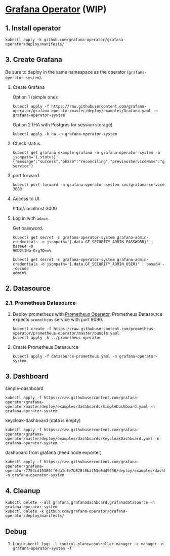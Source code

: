 # [Grafana Operator](https://github.com/grafana-operator/grafana-operator) (WIP)

## 1. Install operator

```
kubectl apply -k github.com/grafana-operator/grafana-operator/deploy/manifests/
```

## 3. Create Grafana

Be sure to deploy in the same namespace as the operator (`grafana-operator-system`).

1. Create Grafana

    Option 1 (simple one):

    ```
    kubectl apply -f https://raw.githubusercontent.com/grafana-operator/grafana-operator/master/deploy/examples/Grafana.yaml -n grafana-operator-system
    ```

    Option 2 (HA with Postgres for session storage)

    ```
    kubectl apply -k ha -n grafana-operator-system
    ```

1. Check status.
    ```
    kubectl get grafana example-grafana -n grafana-operator-system -o jsonpath='{.status}'
    {"message":"success","phase":"reconciling","previousServiceName":"grafana-service"}
    ```

1. port forward.

    ```
    kubectl port-forward -n grafana-operator-system svc/grafana-service 3000
    ```

1. Access to UI.

    http://localhost:3000

1. Log in with `admin`.

    Get password.

    ```
    kubectl get secret -n grafana-operator-system grafana-admin-credentials -o jsonpath='{.data.GF_SECURITY_ADMIN_PASSWORD}' | base64 -D
    9GD2tIHo-GrgTQ==%

    kubectl get secret -n grafana-operator-system grafana-admin-credentials -o jsonpath='{.data.GF_SECURITY_ADMIN_USER}' | base64 --decode
    admin%
    ```
## 2. Datasource

### 2.1. Prometheus Datasource

1. Deploy prometheus with [Prometheus Operator](../prometheus-operator). Prometheus Datasource expects `prometheus` service with port 9090.

    ```
    kubectl create -f https://raw.githubusercontent.com/prometheus-operator/prometheus-operator/master/bundle.yaml
    kubectl apply -k ../prometheus-operator
    ```

1. Create Prometheus Datasource
    ```
    kubectl apply -f datasource-prometheus.yaml -n grafana-operator-system
    ```

## 3. Dashboard

simple-dashboard

```
kubectl apply -f https://raw.githubusercontent.com/grafana-operator/grafana-operator/master/deploy/examples/dashboards/SimpleDashboard.yaml -n grafana-operator-system
```

keycloak-dashboard (data is empty)

```
kubectl apply -f https://raw.githubusercontent.com/grafana-operator/grafana-operator/master/deploy/examples/dashboards/KeycloakDashboard.yaml -n grafana-operator-system
```

dashboard from grafana (need node exporter)

```
kubectl apply -f https://raw.githubusercontent.com/grafana-operator/grafana-operator/7754cd15386ff6da1e3e7b820f8baf53e6dd9356/deploy/examples/dashboards/DashboardFromGrafana.yaml -n grafana-operator-system
```
## 4. Cleanup

```
kubectl delete --all grafana,grafanadashboard,grafanadatasource -n grafana-operator-system
kubectl delete -k github.com/grafana-operator/grafana-operator/deploy/manifests/
```

## Debug

1. Log: `kubectl logs -l control-plane=controller-manager -c manager -n grafana-operator-system -f`
